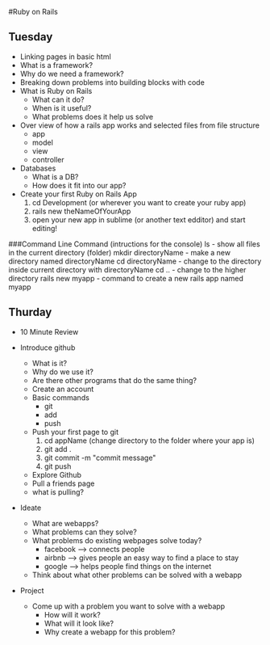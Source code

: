 #Ruby on Rails

## Tuesday
- Linking pages in basic html
- What is a framework?
- Why do we need a framework?
- Breaking down problems into building blocks with code
- What is Ruby on Rails
  - What can it do?
  - When is it useful?
  - What problems does it help us solve
- Over view of how a rails app works and selected files from file structure
  - app
  - model
  - view
  - controller
- Databases
  - What is a DB?
  - How does it fit into our app?
- Create your first Ruby on Rails App
  1. cd Development (or wherever you want to create your ruby app)
  2. rails new theNameOfYourApp
  3. open your new app in sublime (or another text edditor) and start editing!

###Command Line Command (intructions for the console)
ls - show all files in the current directory (folder)
mkdir directoryName - make a new directory named directoryName
cd directoryName - change to the directory inside current directory with directoryName
cd .. - change to the higher directory
rails new myapp - command to create a new rails app named myapp

## Thurday

- 10 Minute Review
- Introduce github
  * What is it?
  * Why do we use it?
  * Are there other programs that do the same thing?
  * Create an account
  * Basic commands
    - git
    - add
    - push
  * Push your first page to git
    1. cd appName (change directory to the folder where your app is)
    2. git add .
    3. git commit -m "commit message"
    4. git push
  - Explore Github
  - Pull a friends page
  * what is pulling? 

- Ideate
  * What are webapps?
  * What problems can they solve?
  * What problems do existing webpages solve today?
    - facebook --> connects people
    - airbnb --> gives people an easy way to find a place to stay
    - google --> helps people find things on the internet
  * Think about what other problems can be solved with a webapp

- Project
  * Come up with a problem you want to solve with a webapp
    * How will it work?
    * What will it look like?
    * Why create a webapp for this problem?

